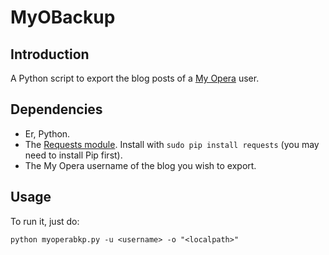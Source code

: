 # MyOBackup

## Introduction

A Python script to export the blog posts of a [My Opera](http://my.opera.com/) user.

## Dependencies

- Er, Python.
- The [Requests module](http://kennethreitz.org/exposures/requests). Install with `sudo pip install requests` (you may need to install Pip first).
- The My Opera username of the blog you wish to export.

## Usage

To run it, just do:

    python myoperabkp.py -u <username> -o "<localpath>"
